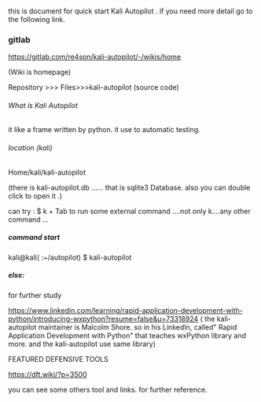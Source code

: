 ### 

this is document for quick start Kali Autopilot . if you need more detail go to the following link.

### gitlab

https://gitlab.com/re4son/kali-autopilot/-/wikis/home

(Wiki is homepage)

Repository  >>> Files>>>kali-autopilot  (source code)



###### What is Kali Autopilot

it like a frame written by python. it use to automatic testing.



###### location (kali)
Home/kali/kali-autopilot

(there is kali-autopilot.db ...... that is sqlite3  Database. also you can double click to open it .)

can try : 
$ k  +  Tab 
to run some external command ....not only k....any other command ...



##### command start 

kali@kali( :~/autopilot) $ kali-autopilot











##### else:

for further study 

https://www.linkedin.com/learning/rapid-application-development-with-python/introducing-wxpython?resume=false&u=73318924     (  the kali-autopilot maintainer is Malcolm Shore. so in his LinkedIn, called" Rapid Application Development with Python"  that teaches wxPython library and more.  and the kali-autopilot use same library)  





FEATURED DEFENSIVE TOOLS

https://dft.wiki/?p=3500

you can see some others tool and links. for further reference. 